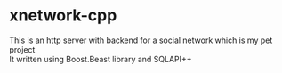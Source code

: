 # xnetwork-cpp

This is an http server with backend for a social network which is my pet project \
It written using Boost.Beast library and SQLAPI++

